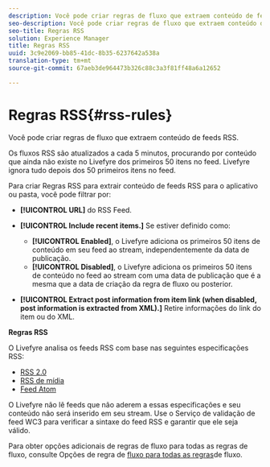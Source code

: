 ```yaml
---
description: Você pode criar regras de fluxo que extraem conteúdo de feeds RSS.
seo-description: Você pode criar regras de fluxo que extraem conteúdo de feeds RSS.
seo-title: Regras RSS
solution: Experience Manager
title: Regras RSS
uuid: 3c9e2069-bb85-41dc-8b35-6237642a538a
translation-type: tm+mt
source-git-commit: 67aeb3de964473b326c88c3a3f81ff48a6a12652

---
```



# Regras RSS{#rss-rules}

Você pode criar regras de fluxo que extraem conteúdo de feeds RSS.

Os fluxos RSS são atualizados a cada 5 minutos, procurando por conteúdo que ainda não existe no Livefyre dos primeiros 50 itens no feed. Livefyre ignora tudo depois dos 50 primeiros itens no feed.

Para criar Regras RSS para extrair conteúdo de feeds RSS para o aplicativo ou pasta, você pode filtrar por:

* **[!UICONTROL URL]** do RSS Feed.
* **[!UICONTROL Include recent items.]** Se estiver definido como:

   * **[!UICONTROL Enabled]**, o Livefyre adiciona os primeiros 50 itens de conteúdo em seu feed ao stream, independentemente da data de publicação.
   * **[!UICONTROL Disabled]**, o Livefyre adiciona os primeiros 50 itens de conteúdo no feed ao stream com uma data de publicação que é a mesma que a data de criação da regra de fluxo ou posterior.

* **[!UICONTROL Extract post information from item link (when disabled, post information is extracted from XML).]** Retire informações do link do item ou do XML.

**Regras RSS**

O Livefyre analisa os feeds RSS com base nas seguintes especificações RSS:

* [RSS 2.0](https://en.wikipedia.org/wiki/RSS)
* [RSS de mídia](https://en.wikipedia.org/wiki/Media_RSS)
* [Feed Atom](https://validator.w3.org/feed/docs/atom.html)

O Livefyre não lê feeds que não aderem a essas especificações e seu conteúdo não será inserido em seu stream. Use o Serviço de validação de feed WC3 para verificar a sintaxe do feed RSS e garantir que ele seja válido.

Para obter opções adicionais de regras de fluxo para todas as regras de fluxo, consulte Opções de regra de [fluxo para todas as regras](../c-streams/c-stream-rule-options-for-all-stream-rules.md#c_stream_rule_options_for_all_stream_rules)de fluxo.

